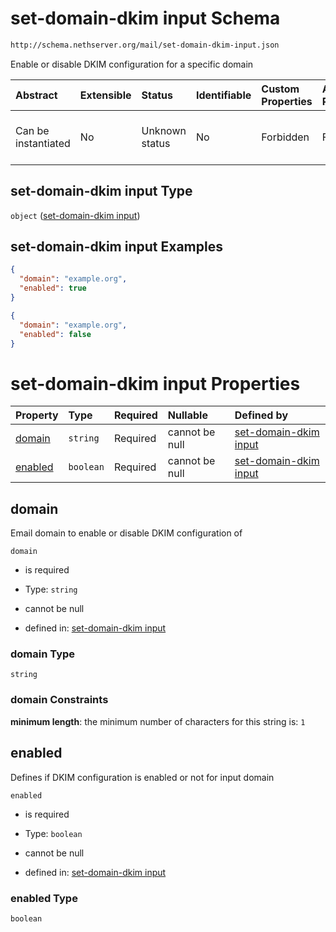 # set-domain-dkim input Schema

```txt
http://schema.nethserver.org/mail/set-domain-dkim-input.json
```

Enable or disable DKIM configuration for a specific domain

| Abstract            | Extensible | Status         | Identifiable | Custom Properties | Additional Properties | Access Restrictions | Defined In                                                                           |
| :------------------ | :--------- | :------------- | :----------- | :---------------- | :-------------------- | :------------------ | :----------------------------------------------------------------------------------- |
| Can be instantiated | No         | Unknown status | No           | Forbidden         | Forbidden             | none                | [set-domain-dkim-input.json](mail/set-domain-dkim-input.json "open original schema") |

## set-domain-dkim input Type

`object` ([set-domain-dkim input](set-domain-dkim-input.md))

## set-domain-dkim input Examples

```json
{
  "domain": "example.org",
  "enabled": true
}
```

```json
{
  "domain": "example.org",
  "enabled": false
}
```

# set-domain-dkim input Properties

| Property            | Type      | Required | Nullable       | Defined by                                                                                                                                              |
| :------------------ | :-------- | :------- | :------------- | :------------------------------------------------------------------------------------------------------------------------------------------------------ |
| [domain](#domain)   | `string`  | Required | cannot be null | [set-domain-dkim input](set-domain-dkim-input-properties-domain.md "http://schema.nethserver.org/mail/set-domain-dkim-input.json#/properties/domain")   |
| [enabled](#enabled) | `boolean` | Required | cannot be null | [set-domain-dkim input](set-domain-dkim-input-properties-enabled.md "http://schema.nethserver.org/mail/set-domain-dkim-input.json#/properties/enabled") |

## domain

Email domain to enable or disable DKIM configuration of

`domain`

*   is required

*   Type: `string`

*   cannot be null

*   defined in: [set-domain-dkim input](set-domain-dkim-input-properties-domain.md "http://schema.nethserver.org/mail/set-domain-dkim-input.json#/properties/domain")

### domain Type

`string`

### domain Constraints

**minimum length**: the minimum number of characters for this string is: `1`

## enabled

Defines if DKIM configuration is enabled or not for input domain

`enabled`

*   is required

*   Type: `boolean`

*   cannot be null

*   defined in: [set-domain-dkim input](set-domain-dkim-input-properties-enabled.md "http://schema.nethserver.org/mail/set-domain-dkim-input.json#/properties/enabled")

### enabled Type

`boolean`
